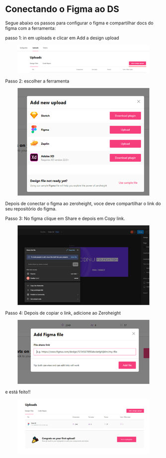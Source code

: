 # Conectando o Figma ao DS

Segue abaixo os passos para configurar o figma e compartilhar docs do figma com a ferramenta:

passo 1: in em uploads e clicar em Add a design upload

<figure><img src=".gitbook/assets/image (9).png" alt=""><figcaption></figcaption></figure>

Passo 2: escolher a ferramenta

<figure><img src=".gitbook/assets/image (10).png" alt=""><figcaption></figcaption></figure>

Depois de conectar o figma ao zeroheight, voce deve compartilhar o link do seu repositório do figma.

Passo 3: No figma clique em Share e depois em Copy link.

<figure><img src=".gitbook/assets/image (12).png" alt=""><figcaption></figcaption></figure>

Passo 4: Depois de copiar o link, adicione ao Zeroheight

<figure><img src=".gitbook/assets/image (13).png" alt=""><figcaption></figcaption></figure>

e está feito!!

<figure><img src=".gitbook/assets/image (14).png" alt=""><figcaption></figcaption></figure>
